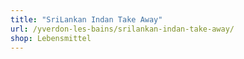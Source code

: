 ```yaml
---
title: "SriLankan Indan Take Away"
url: /yverdon-les-bains/srilankan-indan-take-away/
shop: Lebensmittel
---
```

